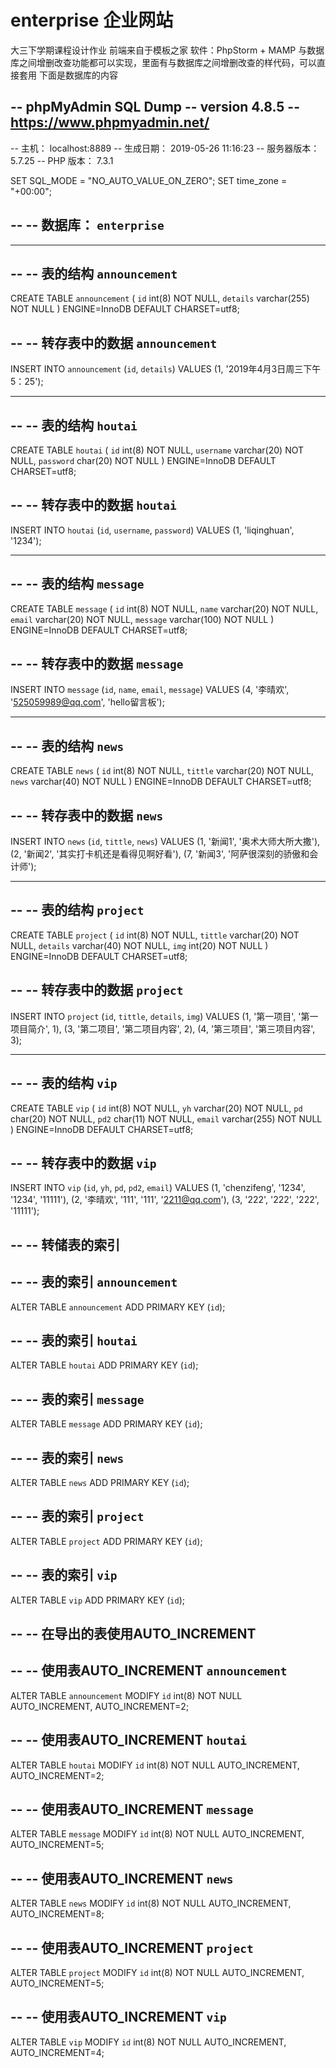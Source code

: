 # enterprise 企业网站
大三下学期课程设计作业
前端来自于模板之家
软件：PhpStorm + MAMP
与数据库之间增删改查功能都可以实现，里面有与数据库之间增删改查的样代码，可以直接套用
下面是数据库的内容

-- phpMyAdmin SQL Dump
-- version 4.8.5
-- https://www.phpmyadmin.net/
--
-- 主机： localhost:8889
-- 生成日期： 2019-05-26 11:16:23
-- 服务器版本： 5.7.25
-- PHP 版本： 7.3.1

SET SQL_MODE = "NO_AUTO_VALUE_ON_ZERO";
SET time_zone = "+00:00";

--
-- 数据库： `enterprise`
--

-- --------------------------------------------------------

--
-- 表的结构 `announcement`
--

CREATE TABLE `announcement` (
  `id` int(8) NOT NULL,
  `details` varchar(255) NOT NULL
) ENGINE=InnoDB DEFAULT CHARSET=utf8;

--
-- 转存表中的数据 `announcement`
--

INSERT INTO `announcement` (`id`, `details`) VALUES
(1, '2019年4月3日周三下午5：25');

-- --------------------------------------------------------

--
-- 表的结构 `houtai`
--

CREATE TABLE `houtai` (
  `id` int(8) NOT NULL,
  `username` varchar(20) NOT NULL,
  `password` char(20) NOT NULL
) ENGINE=InnoDB DEFAULT CHARSET=utf8;

--
-- 转存表中的数据 `houtai`
--

INSERT INTO `houtai` (`id`, `username`, `password`) VALUES
(1, 'liqinghuan', '1234');

-- --------------------------------------------------------

--
-- 表的结构 `message`
--

CREATE TABLE `message` (
  `id` int(8) NOT NULL,
  `name` varchar(20) NOT NULL,
  `email` varchar(20) NOT NULL,
  `message` varchar(100) NOT NULL
) ENGINE=InnoDB DEFAULT CHARSET=utf8;

--
-- 转存表中的数据 `message`
--

INSERT INTO `message` (`id`, `name`, `email`, `message`) VALUES
(4, '李晴欢', '525059989@qq.com', 'hello留言板');

-- --------------------------------------------------------

--
-- 表的结构 `news`
--

CREATE TABLE `news` (
  `id` int(8) NOT NULL,
  `tittle` varchar(20) NOT NULL,
  `news` varchar(40) NOT NULL
) ENGINE=InnoDB DEFAULT CHARSET=utf8;

--
-- 转存表中的数据 `news`
--

INSERT INTO `news` (`id`, `tittle`, `news`) VALUES
(1, '新闻1', '奥术大师大所大撒'),
(2, '新闻2', '其实打卡机还是看得见啊好看'),
(7, '新闻3', '阿萨很深刻的骄傲和会计师');

-- --------------------------------------------------------

--
-- 表的结构 `project`
--

CREATE TABLE `project` (
  `id` int(8) NOT NULL,
  `tittle` varchar(20) NOT NULL,
  `details` varchar(40) NOT NULL,
  `img` int(20) NOT NULL
) ENGINE=InnoDB DEFAULT CHARSET=utf8;

--
-- 转存表中的数据 `project`
--

INSERT INTO `project` (`id`, `tittle`, `details`, `img`) VALUES
(1, '第一项目', '第一项目简介', 1),
(3, '第二项目', '第二项目内容', 2),
(4, '第三项目', '第三项目内容', 3);

-- --------------------------------------------------------

--
-- 表的结构 `vip`
--

CREATE TABLE `vip` (
  `id` int(8) NOT NULL,
  `yh` varchar(20) NOT NULL,
  `pd` char(20) NOT NULL,
  `pd2` char(11) NOT NULL,
  `email` varchar(255) NOT NULL
) ENGINE=InnoDB DEFAULT CHARSET=utf8;

--
-- 转存表中的数据 `vip`
--

INSERT INTO `vip` (`id`, `yh`, `pd`, `pd2`, `email`) VALUES
(1, 'chenzifeng', '1234', '1234', '11111'),
(2, '李晴欢', '111', '111', '2211@qq.com'),
(3, '222', '222', '222', '11111');

--
-- 转储表的索引
--

--
-- 表的索引 `announcement`
--
ALTER TABLE `announcement`
  ADD PRIMARY KEY (`id`);

--
-- 表的索引 `houtai`
--
ALTER TABLE `houtai`
  ADD PRIMARY KEY (`id`);

--
-- 表的索引 `message`
--
ALTER TABLE `message`
  ADD PRIMARY KEY (`id`);

--
-- 表的索引 `news`
--
ALTER TABLE `news`
  ADD PRIMARY KEY (`id`);

--
-- 表的索引 `project`
--
ALTER TABLE `project`
  ADD PRIMARY KEY (`id`);

--
-- 表的索引 `vip`
--
ALTER TABLE `vip`
  ADD PRIMARY KEY (`id`);

--
-- 在导出的表使用AUTO_INCREMENT
--

--
-- 使用表AUTO_INCREMENT `announcement`
--
ALTER TABLE `announcement`
  MODIFY `id` int(8) NOT NULL AUTO_INCREMENT, AUTO_INCREMENT=2;

--
-- 使用表AUTO_INCREMENT `houtai`
--
ALTER TABLE `houtai`
  MODIFY `id` int(8) NOT NULL AUTO_INCREMENT, AUTO_INCREMENT=2;

--
-- 使用表AUTO_INCREMENT `message`
--
ALTER TABLE `message`
  MODIFY `id` int(8) NOT NULL AUTO_INCREMENT, AUTO_INCREMENT=5;

--
-- 使用表AUTO_INCREMENT `news`
--
ALTER TABLE `news`
  MODIFY `id` int(8) NOT NULL AUTO_INCREMENT, AUTO_INCREMENT=8;

--
-- 使用表AUTO_INCREMENT `project`
--
ALTER TABLE `project`
  MODIFY `id` int(8) NOT NULL AUTO_INCREMENT, AUTO_INCREMENT=5;

--
-- 使用表AUTO_INCREMENT `vip`
--
ALTER TABLE `vip`
  MODIFY `id` int(8) NOT NULL AUTO_INCREMENT, AUTO_INCREMENT=4;
